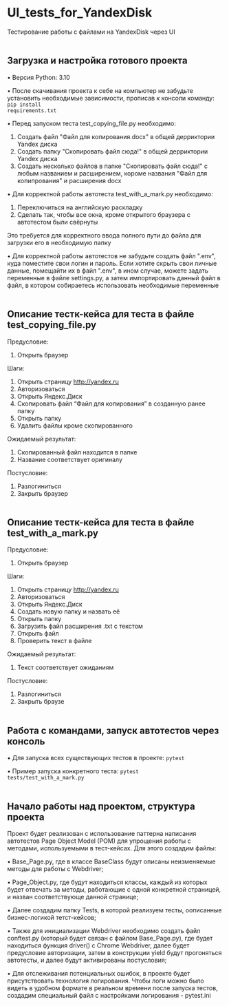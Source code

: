 # UI_tests_for_YandexDisk
Тестирование работы с файлами на YandexDisk через UI
<br /> <br />

## Загрузка и настройка готового проекта
• Версия Python: 3.10

• После скачивания проекта к себе на компьютер не забудьте установить необходимые зависимости, прописав к консоли команду: 
<code>pip install requirements.txt</code>

• Перед запуском теста test_copying_file.py необходимо: 
1) Cоздать файл "Файл для копирования.docx" в общей дерриктории Yandex диска
2) Cоздать папку "Скопировать файл сюда!" в общей дерриктории Yandex диска
3) Cоздать несколько файлов в папке "Скопировать файл сюда!" с любым названием и расширением, короме названия "Файл для копипрования" и расширения docx

• Для корректной работы автотеста test_with_a_mark.py необходимо:
1) Переключиться на английскую раскладку
2) Сделать так, чтобы все окна, кроме открытого браузера с автотестом были свёрнуты 

Это требуется для корректного ввода полного пути до файла для загрузки его в необходимую папку

• Для корректной работы автотестов не забудьте создать файл ".env", куда поместите свои логин и пароль. Если хотите скрыть свои личные данные, помещайти их в файл ".env", в ином случае, можете задать переменные в файле settings.py, а затем импортировать данный файл в файл, в котором собираетесь использовать необходимые переменные
<br /> <br />

## Описание тестк-кейса для теста в файле test_copying_file.py
Предусловие:
1) Открыть браузер

Шаги:
1) Открыть страницу http://yandex.ru
2) Авторизоваться
3) Открыть Яндекс.Диск
4) Скопировать файл “Файл для копирования” в созданную ранее папку
5) Открыть папку
6) Удалить файлы кроме скопированного

Ожидаемый результат:
1) Скопированный файл находится в папке
2) Название соответствует оригиналу

Постусловие:
1) Разлогиниться
2) Закрыть браузер
<br /> <br />

## Описание тестк-кейса для теста в файле test_with_a_mark.py
Предусловие:
1) Открыть браузер

Шаги:
1) Открыть страницу http://yandex.ru
2) Авторизоваться
3) Открыть Яндекс.Диск
4) Создать новую папку и назвать её
5) Открыть папку
6) Загрузить файл расширения .txt с текстом
7) Открыть файл
8) Проверить текст в файле

Ожидаемый результат:
1) Текст соответствует ожиданиям

Постусловие:
1) Разлогиниться
2) Закрыть браузе
<br /> <br />

## Работа с командами, запуск автотестов через консоль
• Для запуска всех существующих тестов в проекте: <code>pytest</code>

• Пример запуска конкретного теста: <code>pytest tests/test_with_a_mark.py</code>
<br /> <br />

## Начало работы над проектом, структура проекта
Проект будет реализован с использование паттерна написания автотестов Page Object Model (POM) для упрощения работы с методами, используемыми в тест-кейсах. Для этого создадим файлы: 

• Base_Page.py, где в классе BaseClass будут описаны неизменяемые методы для работы с Webdriver; 

• Page_Object.py, где будут находиться классы, каждый из которых будет отвечать за методы, работающие с одной конкретной страницей, и назван соответствующе данной странице; 

• Далее создадим папку Tests, в которой реализуем тесты, оописанные бизнес-логикой тетст-кейсов; 

• Также для инициализации Webdriver необходимо создать файл conftest.py (который будет связан с файлом Base_Page.py), где будет находиться функция driver() с Chrome Webdriver, далее будет предусловие авторизации, затем в конструкции yield будут прогоняться автотесты, и далее будут активированы постусловия;

• Для отслеживания потенциальных ошибок, в проекте будет присутствовать технология логирования. Чтобы логи можно было видеть в удобном формате в реальном времени после запуска тестов, создадим специальный файл с настройками логирования - pytest.ini
<br /> <br />
